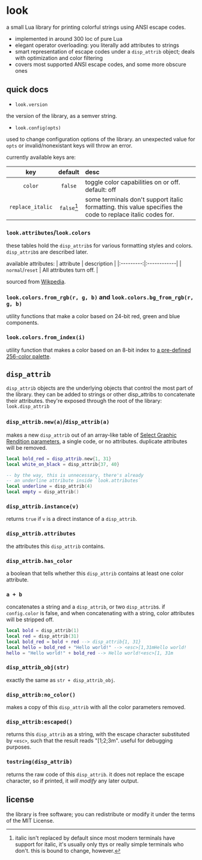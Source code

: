 # look

a small Lua library for printing colorful strings using ANSI escape codes.

- implemented in around 300 loc of pure Lua
- elegant operator overloading: you literally add attributes to strings
- smart representation of escape codes under a `disp_attrib` object; deals with optimization and color filtering
- covers most supported ANSI escape codes, and some more obscure ones

## quick docs

- `look.version`

the version of the library, as a semver string.

- `look.config(opts)`

used to change configuration options of the library. an unexpected value for `opts` or invalid/nonexistant keys will throw an error.

currently available keys are:

| key |default| desc |
|:---:|:-----:|:-----|
|`color`| `false` | toggle color capabilities on or off. default: off |
| `replace_italic` | `false`[^italic] | some terminals don't support italic formatting. this value specifies the code to replace italic codes for. |

[^italic]: italic isn't replaced by default since most modern terminals have support for italic, it's usually only ttys or really simple terminals who don't. this is bound to change, however.

### `look.attributes`/`look.colors`

these tables hold the `disp_attrib`s for various formatting styles and colors. `disp_attrib`s are described later.

available attributes:
| attribute | description |
|:---------:|:------------|
| `normal`/`reset` | All attributes turn off. |


sourced from [Wikpedia](https://en.wikipedia.org/wiki/ANSI_escape_code#SGR_(Select_Graphic_Rendition)_parameters).

### `look.colors.from_rgb(r, g, b)` and `look.colors.bg_from_rgb(r, g, b)`

utility functions that make a color based on 24-bit red, green and blue components.

### `look.colors.from_index(i)`

utility function that makes a color based on an 8-bit index to [a pre-defined 256-color palette](https://en.wikipedia.org/wiki/ANSI_escape_code#8-bit).

## `disp_attrib`

`disp_attrib` objects are the underlying objects that control the most part of the library. they can be added to strings or other disp_attribs to concatenate their attributes. they're exposed through the root of the library: `look.disp_attrib`

### `disp_attrib.new(a)`/`disp_attrib(a)`

makes a new `disp_attrib` out of an array-like table of [Select Graphic Rendition parameters](https://en.wikipedia.org/wiki/ANSI_escape_code#SGR_(Select_Graphic_Rendition)_parameters), a single code, or no attributes. duplicate attributes will be removed.

```lua
local bold_red = disp_attrib.new{1, 31}
local white_on_black = disp_attrib{37, 40}

-- by the way, this is unnecessary, there's already
-- an underline attribute inside `look.attributes`
local underline = disp_attrib(4)
local empty = disp_attrib()
```

### `disp_attrib.instance(v)`

returns `true` if `v` is a direct instance of a `disp_attrib`.

### `disp_attrib.attributes`

the attributes this `disp_attrib` contains.

### `disp_attrib.has_color`

a boolean that tells whether this `disp_attrib` contains at least one color attribute.

### `a + b`

concatenates a string and a `disp_attrib`, or two `disp_attrib`s. if `config.color` is false, and when concatenating with a string, color attributes will be stripped off.

```lua
local bold = disp_attrib(1)
local red = disp_attrib(31)
local bold_red = bold + red --> disp_attrib{1, 31}
local hello = bold_red + "Hello world!" --> <esc>[1,31mHello world!
hello = "Hello world!" + bold_red --> Hello world!<esc>[1, 31m
```

### `disp_attrib_obj(str)`

exactly the same as `str + disp_attrib_obj`.

### `disp_attrib:no_color()`

makes a copy of this `disp_attrib` with all the color parameters removed.

### `disp_attrib:escaped()`

returns this `disp_attrib` as a string, with the escape character substituted by `<esc>`,
such that the result reads "<esc>[1;2;3m". useful for debugging purposes.

### `tostring(disp_attrib)`

returns the raw code of this `disp_attrib`. it does not replace the escape character,
so if printed, it *will modify* any later output.

## license

the library is free software; you can redistribute or modify it under the terms of the MIT License.

